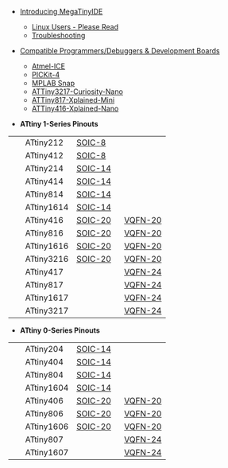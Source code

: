  + [Introducing MegaTinyIDE](ideintro.md)
    + [Linux Users - Please Read](linux.md)
    + [Troubleshooting](trouble.md)
 + [Compatible Programmers/Debuggers & Development Boards](programmers.md)
    + [Atmel-ICE](programmers.md#Atmel-ICE)
    + [PICKit-4](programmers.md#PICKit-4)
    + [MPLAB Snap](programmers.md#Snap)
    + [ATTiny3217-Curiosity-Nano](programmers.md#3217Nano)
    + [ATTiny817-Xplained-Mini](programmers.md#817Mini)
    + [ATTiny416-Xplained-Nano](programmers.md#416Nano)
    
  + **ATtiny 1-Series Pinouts**
  <table>
    <tr>
        <td style="width:10px;"></td>
        <td style="width:80px;">ATtiny212</td>
        <td style="width:80px;"><a href="pinouts.md?CHIP=attiny212,NAME=ATtiny212,PKG=SOIC-8">SOIC-8</a></td>
        <td></td>
    </tr>
    <tr>
        <td></td>
        <td>ATtiny412</td>
        <td><a href="pinouts.md?CHIP=attiny412,NAME=ATtiny412,PKG=SOIC-8">SOIC-8</a></td>
        <td></td>
    </tr>
    <tr>
         <td></td>
        <td>ATtiny214</td>
         <td><a href="pinouts.md?CHIP=attiny214,NAME=ATtiny214,PKG=SOIC-14">SOIC-14</a></td>
         <t></t>
    </tr>
    <tr>
         <td></td>
         <td>ATtiny414</td>
          <td><a href="pinouts.md?CHIP=attiny414,NAME=ATtiny414,PKG=SOIC-14">SOIC-14</a></td>
          <td></td>
    </tr>
    <tr>
        <td></td>
         <td>ATtiny814</td>
         <td><a href="pinouts.md?CHIP=attiny814,NAME=ATtiny814,PKG=SOIC-14">SOIC-14</a></td>
         <td></td>
    </tr>
    <tr>
        <td></td>
         <td>ATtiny1614</td>
         <td><a href="pinouts.md?CHIP=attiny1614,NAME=ATtiny1614,PKG=SOIC-14">SOIC-14</a></td>
         <td></td>
    </tr>
    <tr>
        <td></td>
         <td>ATtiny416</td>
         <td><a href="pinouts.md?CHIP=attiny416,NAME=ATtiny416,PKG=SOIC-20">SOIC-20</a></td>
         <td><a href="pinouts.md?CHIP=attiny416,NAME=ATtiny416,PKG=VQFN-20">VQFN-20</a></td>
    </tr>
    <tr>
        <td></td>
         <td>ATtiny816</td>
         <td><a href="pinouts.md?CHIP=attiny816,NAME=ATtiny816,PKG=SOIC-20">SOIC-20</a></td>
         <td><a href="pinouts.md?CHIP=attiny816,NAME=ATtiny816,PKG=VQFN-20">VQFN-20</a></td>
    </tr>
    <tr>
        <td></td>
         <td>ATtiny1616</td>
         <td><a href="pinouts.md?CHIP=attiny1616,NAME=ATtiny1616,PKG=SOIC-20">SOIC-20</a></td>
         <td><a href="pinouts.md?CHIP=attiny1616,NAME=ATtiny1616,PKG=VQFN-20">VQFN-20</a></td>
    </tr>
    <tr>
         <td></td>
        <td>ATtiny3216</td>
         <td><a href="pinouts.md?CHIP=attiny3216,NAME=ATtiny3216,PKG=SOIC-20">SOIC-20</a></td>
         <td><a href="pinouts.md?CHIP=attiny3216,NAME=ATtiny3216,PKG=VQFN-20">VQFN-20</a></td>
    </tr>
    <tr>
        <td></td>
        <td>ATtiny417</td>
        <td></td>
        <td><a href="pinouts.md?CHIP=attiny417,NAME=ATtiny417,PKG=VQFN-24">VQFN-24</a></td>
    </tr>
    <tr>
        <td></td>
        <td>ATtiny817</td>
        <td></td>
        <td><a href="pinouts.md?CHIP=attiny817,NAME=ATtiny817,PKG=VQFN-24">VQFN-24</a></td>
    </tr>
    <tr>
        <td></td>
        <td>ATtiny1617</td>
        <td></td>
        <td><a href="pinouts.md?CHIP=attiny1617,NAME=ATtiny1617,PKG=VQFN-24">VQFN-24</a></td>
    </tr>
    <tr>
        <td></td>
        <td>ATtiny3217</td>
        <td></td>
        <td><a href="pinouts.md?CHIP=attiny3217,NAME=ATtiny3217,PKG=VQFN-24">VQFN-24</a></td>
    </tr>
  </table>
    
  + **ATtiny 0-Series Pinouts**
  <table>
    <tr>
      <td style="width:10px;"></td>
      <td style="width: 80px;">ATtiny204</td>
      <td style="width: 80px;"><a href="pinouts.md?CHIP=attiny204,NAME=ATtiny204,PKG=SOIC-14">SOIC-14</a></td>
      <td></td>
    </tr>
    <tr>
      <td></td>
      <td>ATtiny404</td>
      <td><a href="pinouts.md?CHIP=attiny404,NAME=ATtiny404,PKG=SOIC-14">SOIC-14</a></td>
      <td></td>
    </tr>
    <tr>
      <td></td>
      <td>ATtiny804</td>
      <td><a href="pinouts.md?CHIP=attiny804,NAME=ATtiny804,PKG=SOIC-14">SOIC-14</a></td>
      <td></td>
    </tr>
    <tr>
      <td></td>
      <td>ATtiny1604</td>
      <td><a href="pinouts.md?CHIP=attiny1604,NAME=ATtiny1604,PKG=SOIC-14">SOIC-14</a></td>
      <td></td>
    </tr>
    <tr>
      <td></td>
      <td>ATtiny406</td>
      <td><a href="pinouts.md?CHIP=attiny406,NAME=ATtiny406,PKG=SOIC-20">SOIC-20</a></td>
      <td><a href="pinouts.md?CHIP=attiny406,NAME=ATtiny406,PKG=VQFN-20">VQFN-20</a></td>
    </tr>
    <tr>
      <td></td>
      <td>ATtiny806</td>
      <td><a href="pinouts.md?CHIP=attiny806,NAME=ATtiny806,PKG=SOIC-20">SOIC-20</a></td>
      <td><a href="pinouts.md?CHIP=attiny806,NAME=ATtiny806,PKG=VQFN-20">VQFN-20</a></td>
    </tr>
    <tr>
      <td></td>
      <td>ATtiny1606</td>
      <td><a href="pinouts.md?CHIP=attiny1606,NAME=ATtiny1606,PKG=SOIC-20">SOIC-20</a></td>
      <td><a href="pinouts.md?CHIP=attiny1606,NAME=ATtiny1606,PKG=VQFN-20">VQFN-20</a></td>
    </tr>
    <tr>
      <td></td>
      <td>ATtiny807</td>
      <td></td>
      <td><a href="pinouts.md?CHIP=attiny807,NAME=ATtiny807,PKG=VQFN-24">VQFN-24</a></td>
    </tr>
    <tr>
      <td></td>
      <td>ATtiny1607</td>
      <td></td>
      <td><a href="pinouts.md?CHIP=attiny1607,NAME=ATtiny1607,PKG=VQFN-24">VQFN-24</a></td>
    </tr>
  </table>
 